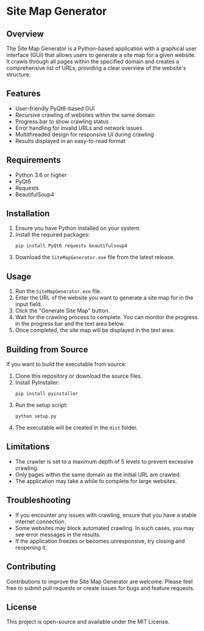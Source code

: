 # Site Map Generator

## Overview
The Site Map Generator is a Python-based application with a graphical user interface (GUI) that allows users to generate a site map for a given website. It crawls through all pages within the specified domain and creates a comprehensive list of URLs, providing a clear overview of the website's structure.

## Features
- User-friendly PyQt6-based GUI
- Recursive crawling of websites within the same domain
- Progress bar to show crawling status
- Error handling for invalid URLs and network issues
- Multithreaded design for responsive UI during crawling
- Results displayed in an easy-to-read format

## Requirements
- Python 3.6 or higher
- PyQt6
- Requests
- BeautifulSoup4

## Installation
1. Ensure you have Python installed on your system.
2. Install the required packages:
   ```
   pip install PyQt6 requests beautifulsoup4
   ```
3. Download the `SiteMapGenerator.exe` file from the latest release.

## Usage
1. Run the `SiteMapGenerator.exe` file.
2. Enter the URL of the website you want to generate a site map for in the input field.
3. Click the "Generate Site Map" button.
4. Wait for the crawling process to complete. You can monitor the progress in the progress bar and the text area below.
5. Once completed, the site map will be displayed in the text area.

## Building from Source
If you want to build the executable from source:
1. Clone this repository or download the source files.
2. Install PyInstaller:
   ```
   pip install pyinstaller
   ```
3. Run the setup script:
   ```
   python setup.py
   ```
4. The executable will be created in the `dist` folder.

## Limitations
- The crawler is set to a maximum depth of 5 levels to prevent excessive crawling.
- Only pages within the same domain as the initial URL are crawled.
- The application may take a while to complete for large websites.

## Troubleshooting
- If you encounter any issues with crawling, ensure that you have a stable internet connection.
- Some websites may block automated crawling. In such cases, you may see error messages in the results.
- If the application freezes or becomes unresponsive, try closing and reopening it.

## Contributing
Contributions to improve the Site Map Generator are welcome. Please feel free to submit pull requests or create issues for bugs and feature requests.

## License
This project is open-source and available under the MIT License.
